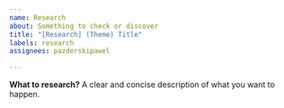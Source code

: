 ```yaml
---
name: Research
about: Something to check or discover 
title: "[Research] (Theme) Title"
labels: research
assignees: pazderskipawel

---
```


**What to research?**
A clear and concise description of what you want to happen.